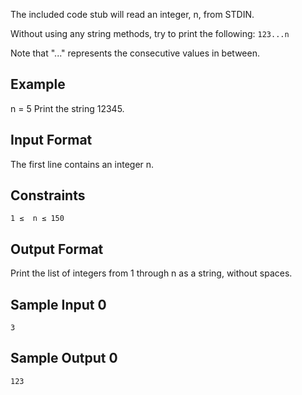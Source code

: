 The included code stub will read an integer, n, from STDIN.

Without using any string methods, try to print the following:
`123...n`

Note that "..." represents the consecutive values in between.

## Example
n = 5
Print the string 12345.

## Input Format

The first line contains an integer n.

## Constraints
`1 ≤  n ≤ 150`

## Output Format

Print the list of integers from 1 through n as a string, without spaces.

## Sample Input 0

`3`
## Sample Output 0

`123`
